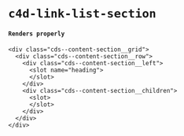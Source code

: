 # `c4d-link-list-section`

#### `Renders properly`

```
<div class="cds--content-section__grid">
  <div class="cds--content-section__row">
    <div class="cds--content-section__left">
      <slot name="heading">
      </slot>
    </div>
    <div class="cds--content-section__children">
      <slot>
      </slot>
    </div>
  </div>
</div>

```

